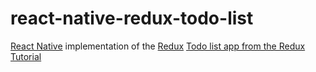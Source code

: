 # react-native-redux-todo-list
[React Native](https://github.com/facebook/react-native) implementation of the [Redux](https://github.com/reactjs/redux) [Todo list app from the Redux Tutorial](http://redux.js.org/docs/basics/ExampleTodoList.html)
